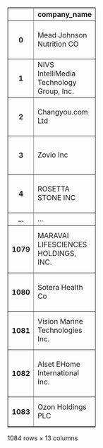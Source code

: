 

<div style="width:200px;">
<table border="1" class="dataframe">
  <thead>
    <tr style="text-align: right;">
      <th></th>
      <th>company_name</th>
      <th>ticker</th>
      <th>exchange</th>
      <th>share_price</th>
      <th>shares_offered</th>
      <th>dollar_value_of_shares</th>
      <th>date_of_priced</th>
      <th>href</th>
      <th>employees</th>
      <th>shares_outstanding</th>
      <th>stock_valuation</th>
      <th>company_address</th>
      <th>phone</th>
    </tr>
  </thead>
  <tbody>
    <tr>
      <th>0</th>
      <td>Mead Johnson Nutrition CO</td>
      <td>MJN</td>
      <td>New York Stock Exchange</td>
      <td>24.0</td>
      <td>30,000,000</td>
      <td>$720,000,000</td>
      <td>2009-02-11</td>
      <td>/market-activity/ipos/overview?dealId=794428-5...</td>
      <td>5500</td>
      <td>72,344,571</td>
      <td>1.736270e+09</td>
      <td>225 NORTH CANAL STREET 25TH FLOOR  CHICAGO IL ...</td>
      <td>3124665800</td>
    </tr>
    <tr>
      <th>1</th>
      <td>NIVS IntelliMedia Technology Group, Inc.</td>
      <td>NIV</td>
      <td>New York Stock Exchange</td>
      <td>3.5</td>
      <td>550,000</td>
      <td>$1,925,000</td>
      <td>2009-03-13</td>
      <td>/market-activity/ipos/overview?dealId=749089-5...</td>
      <td>1650</td>
      <td>39,646,207</td>
      <td>1.387617e+08</td>
      <td>NIVS INDUSTRY PARK, SHUIKOU, HUIZHOU,  GUANGDO...</td>
      <td>86-752-2323616</td>
    </tr>
    <tr>
      <th>2</th>
      <td>Changyou.com Ltd</td>
      <td>CYOU</td>
      <td>Nasdaq National Market</td>
      <td>16.0</td>
      <td>7,500,000</td>
      <td>$120,000,000</td>
      <td>2009-04-02</td>
      <td>/market-activity/ipos/overview?dealId=800114-6...</td>
      <td>628</td>
      <td>7,500,000</td>
      <td>1.200000e+08</td>
      <td>EAST TOWER, JING YAN BUILDING NO. 29 SHIJINGSH...</td>
      <td>86 10 62 72 7777</td>
    </tr>
    <tr>
      <th>3</th>
      <td>Zovio Inc</td>
      <td>ZVO</td>
      <td>New York Stock Exchange</td>
      <td>10.5</td>
      <td>13,500,000</td>
      <td>$141,750,000</td>
      <td>2009-04-15</td>
      <td>/market-activity/ipos/overview?dealId=651558-5...</td>
      <td>2971</td>
      <td>53,139,723</td>
      <td>5.579671e+08</td>
      <td>1811 E NORTHROP BLVD   CHANDLER AZ 85286</td>
      <td>858-668-2586</td>
    </tr>
    <tr>
      <th>4</th>
      <td>ROSETTA STONE INC</td>
      <td>RST</td>
      <td>New York Stock Exchange</td>
      <td>18.0</td>
      <td>6,250,000</td>
      <td>$112,500,000</td>
      <td>2009-04-16</td>
      <td>/market-activity/ipos/overview?dealId=697501-5...</td>
      <td>1218</td>
      <td>20,314,531</td>
      <td>3.656616e+08</td>
      <td>1621 NORTH KENT STREET SUITE 1200  ARLINGTON V...</td>
      <td>703-387-5800</td>
    </tr>
    <tr>
      <th>...</th>
      <td>...</td>
      <td>...</td>
      <td>...</td>
      <td>...</td>
      <td>...</td>
      <td>...</td>
      <td>...</td>
      <td>...</td>
      <td>...</td>
      <td>...</td>
      <td>...</td>
      <td>...</td>
      <td>...</td>
    </tr>
    <tr>
      <th>1079</th>
      <td>MARAVAI LIFESCIENCES HOLDINGS, INC.</td>
      <td>MRVI</td>
      <td>NASDAQ Global Select</td>
      <td>27.0</td>
      <td>60,000,000</td>
      <td>$1,620,000,000</td>
      <td>2020-11-20</td>
      <td>/market-activity/ipos/overview?dealId=1132902-...</td>
      <td>390</td>
      <td>88,965,664</td>
      <td>2.402073e+09</td>
      <td>10770 WATERIDGE CIRCLE SUITE 200   SAN DIEGO C...</td>
      <td>(858) 546-0004</td>
    </tr>
    <tr>
      <th>1080</th>
      <td>Sotera Health Co</td>
      <td>SHC</td>
      <td>NASDAQ Global Select</td>
      <td>23.0</td>
      <td>46,600,000</td>
      <td>$1,071,800,000</td>
      <td>2020-11-20</td>
      <td>/market-activity/ipos/overview?dealId=1132288-...</td>
      <td>2900</td>
      <td>277,431,755</td>
      <td>6.380930e+09</td>
      <td>9100 SOUTH HILLS BLVD, SUITE 300   BROADVIEW H...</td>
      <td>440-262-1410</td>
    </tr>
    <tr>
      <th>1081</th>
      <td>Vision Marine Technologies Inc.</td>
      <td>VMAR</td>
      <td>NASDAQ Capital</td>
      <td>10.0</td>
      <td>2,400,000</td>
      <td>$24,000,000</td>
      <td>2020-11-24</td>
      <td>/market-activity/ipos/overview?dealId=1121905-...</td>
      <td>14</td>
      <td>7,577,677</td>
      <td>7.577677e+07</td>
      <td>730 BOULEVARD DU CURE-BOIVIN   BOISBRAIND  J7G...</td>
      <td>3476150188</td>
    </tr>
    <tr>
      <th>1082</th>
      <td>Alset EHome International Inc.</td>
      <td>HFEN</td>
      <td>NASDAQ Capital</td>
      <td>7.0</td>
      <td>2,160,000</td>
      <td>$15,120,000</td>
      <td>2020-11-24</td>
      <td>/market-activity/ipos/overview?dealId=1104496-...</td>
      <td>20</td>
      <td>8,560,000</td>
      <td>5.992000e+07</td>
      <td>HAMPDEN SQUARE,4800 MONTGOMERY LANE SUITE 210 ...</td>
      <td>3019713955</td>
    </tr>
    <tr>
      <th>1083</th>
      <td>Ozon Holdings PLC</td>
      <td>OZON</td>
      <td>NASDAQ Global Select</td>
      <td>30.0</td>
      <td>33,000,000</td>
      <td>$990,000,000</td>
      <td>2020-11-24</td>
      <td>/market-activity/ipos/overview?dealId=1133299-...</td>
      <td>13432</td>
      <td>179,230,154</td>
      <td>5.376905e+09</td>
      <td>ARCH. MAKARIOU III, 2-4, CAPITAL CENTER 9TH FL...</td>
      <td>357 22 360000</td>
    </tr>
  </tbody>
</table>
<p>1084 rows × 13 columns</p>
</div>
